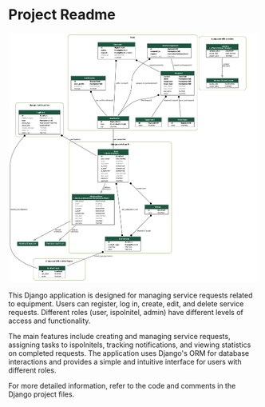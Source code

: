 
<body>
    <h1>Project Readme</h1>
    <p align="center">
        <img src='erd.png' width=500px height=500px/>
    </p>
    <p>
        This Django application is designed for managing service requests related to equipment. Users can register,
        log in, create, edit, and delete service requests. Different roles (user, ispolnitel, admin) have different
        levels of access and functionality.
    </p>
    <p>
        The main features include creating and managing service requests, assigning tasks to ispolnitels, tracking
        notifications, and viewing statistics on completed requests. The application uses Django's ORM for database
        interactions and provides a simple and intuitive interface for users with different roles.
    </p>
    <p>
        For more detailed information, refer to the code and comments in the Django project files.
    </p>

</body>

</html>

